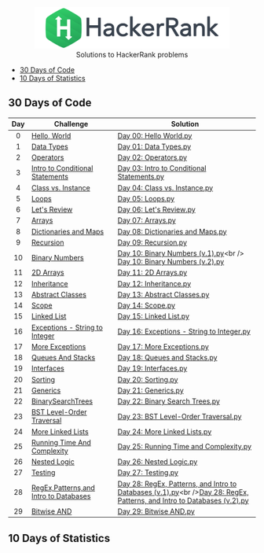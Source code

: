 <p align="center">
    <a href="https://www.hackerrank.com/m__p__">
        <img height=85 src="https://github.com/butterflylady/hackerrank/blob/master/images/hackerRankLogo.svg">
    </a>
    <br>Solutions to HackerRank problems
</p>

* [30 Days of Code](#30-days-of-code)
* [10 Days of Statistics](#10-days-of-statistics)


## 30 Days of Code

  
| Day | Challenge | Solution |
|:---:|---|---|
| 0 | [Hello, World](https://www.hackerrank.com/challenges/30-hello-world/problem) | [Day 00: Hello World.py](https://github.com/butterflylady/hackerrank/blob/master/Python/30%20Days%20of%20Code/Day%2000:%20Hello%20World.py) |
| 1 | [Data Types](https://www.hackerrank.com/challenges/30-data-types/problem) | [Day 01: Data Types.py](https://github.com/butterflylady/hackerrank/blob/master/Python/30%20Days%20of%20Code/Day%2001:%20Data%20Types.py) |
| 2 | [Operators](https://www.hackerrank.com/challenges/30-operators/problem) | [Day 02: Operators.py](https://github.com/butterflylady/hackerrank/blob/master/Python/30%20Days%20of%20Code/Day%2002:%20Operators.py) |
| 3 | [Intro to Conditional Statements](https://www.hackerrank.com/challenges/30-conditional-statements/problem)| [Day 03: Intro to Conditional Statements.py](https://github.com/butterflylady/hackerrank/blob/master/Python/30%20Days%20of%20Code/Day%2003:%20Intro%20to%20Conditional%20Statements.py) |
| 4 | [Class vs. Instance](https://www.hackerrank.com/challenges/30-class-vs-instance/problem)| [Day 04: Class vs. Instance.py](https://github.com/butterflylady/hackerrank/blob/master/Python/30%20Days%20of%20Code/Day%2004:%20Class%20vs.%20Instance.py) |
| 5 | [Loops](https://www.hackerrank.com/challenges/30-loops/problem) | [Day 05: Loops.py](https://github.com/butterflylady/hackerrank/blob/master/Python/30%20Days%20of%20Code/Day%2005:%20Loops.py) |
| 6 | [Let's Review](https://www.hackerrank.com/challenges/30-review-loop/problem) | [Day 06: Let's Review.py](https://github.com/butterflylady/hackerrank/blob/master/Python/30%20Days%20of%20Code/Day%2006:%20Let's%20Review.py) |
| 7 | [Arrays](https://www.hackerrank.com/challenges/30-arrays/problem) | [Day 07: Arrays.py](https://github.com/butterflylady/hackerrank/blob/master/Python/30%20Days%20of%20Code/Day%2007:%20Arrays.py) |
| 8 | [Dictionaries and Maps](https://www.hackerrank.com/challenges/30-dictionaries-and-maps/problem) | [Day 08: Dictionaries and Maps.py](https://github.com/butterflylady/hackerrank/blob/master/Python/30%20Days%20of%20Code/Day%2008:%20Dictionaries%20and%20Maps.py) |
| 9 | [Recursion](https://www.hackerrank.com/challenges/30-recursion/problem) | [Day 09: Recursion.py](https://github.com/butterflylady/hackerrank/blob/master/Python/30%20Days%20of%20Code/Day%2009:%20Recursion.py) |
| 10 | [Binary Numbers](https://www.hackerrank.com/challenges/30-binary-numbers/problem) | [Day 10: Binary Numbers (v.1).py](https://github.com/butterflylady/hackerrank/blob/master/Python/30%20Days%20of%20Code/Day%2010:%20Binary%20Numbers%20(v.1).py)<br /> [Day 10: Binary Numbers (v.2).py](https://github.com/butterflylady/hackerrank/blob/master/Python/30%20Days%20of%20Code/Day%2010:%20Binary%20Numbers%20(v.2).py) |
| 11 | [2D Arrays](https://www.hackerrank.com/challenges/30-2d-arrays/problem) | [Day 11: 2D Arrays.py](https://github.com/butterflylady/hackerrank/blob/master/Python/30%20Days%20of%20Code/Day%2011:%202D%20Arrays.py) |
| 12 | [Inheritance](https://www.hackerrank.com/challenges/30-inheritance/problem) | [Day 12: Inheritance.py](https://github.com/butterflylady/hackerrank/blob/master/Python/30%20Days%20of%20Code/Day%2012:%20Inheritance.py) |
| 13 | [Abstract Classes](https://www.hackerrank.com/challenges/30-abstract-classes/problem) | [Day 13: Abstract Classes.py](https://github.com/butterflylady/hackerrank/blob/master/Python/30%20Days%20of%20Code/Day%2013:%20Abstract%20Classes.py) |
| 14 | [Scope](https://www.hackerrank.com/challenges/30-scope/problem) | [Day 14: Scope.py](https://github.com/butterflylady/hackerrank/blob/master/Python/30%20Days%20of%20Code/Day%2014:%20Scope.py) |
| 15 | [Linked List](https://www.hackerrank.com/challenges/30-linked-list/problem) | [Day 15: Linked List.py](https://github.com/butterflylady/hackerrank/blob/master/Python/30%20Days%20of%20Code/Day%2015:%20Linked%20List.py) |
| 16 | [Exceptions - String to Integer](https://www.hackerrank.com/challenges/30-exceptions-string-to-integer/problem) | [Day 16: Exceptions - String to Integer.py](https://github.com/butterflylady/hackerrank/blob/master/Python/30%20Days%20of%20Code/Day%2016:%20Exceptions%20-%20String%20to%20Integer.py) |
| 17 | [More Exceptions](https://www.hackerrank.com/challenges/30-more-exceptions/problem) | [Day 17: More Exceptions.py](https://github.com/butterflylady/hackerrank/blob/master/Python/30%20Days%20of%20Code/Day%2017:%20More%20Exceptions.py) |
| 18 | [Queues And Stacks](https://www.hackerrank.com/challenges/30-queues-stacks/problem) | [Day 18: Queues and Stacks.py](https://github.com/butterflylady/hackerrank/blob/master/Python/30%20Days%20of%20Code/Day%2018:%20Queues%20and%20Stacks.py) |
| 19 | [Interfaces](https://www.hackerrank.com/challenges/30-interfaces/problem) | [Day 19: Interfaces.py](https://github.com/butterflylady/hackerrank/blob/master/Python/30%20Days%20of%20Code/Day%2019:%20Interfaces.py) |
| 20 | [Sorting](https://www.hackerrank.com/challenges/30-sorting/problem) | [Day 20: Sorting.py](https://github.com/butterflylady/hackerrank/blob/master/Python/30%20Days%20of%20Code/Day%2020:%20Sorting.py) |
| 21 | [Generics](https://www.hackerrank.com/challenges/30-generics/problem) | [Day 21: Generics.py](https://github.com/butterflylady/hackerrank/blob/master/Python/30%20Days%20of%20Code/Day%2021:%20Generics.py) |
| 22 | [BinarySearchTrees](https://www.hackerrank.com/challenges/30-binary-search-trees/problem) | [Day 22: Binary Search Trees.py](https://github.com/butterflylady/hackerrank/blob/master/Python/30%20Days%20of%20Code/Day%2022:%20Binary%20Search%20Trees.py) |
| 23 | [BST Level-Order Traversal](https://www.hackerrank.com/challenges/30-binary-trees/problem) | [Day 23: BST Level-Order Traversal.py](https://github.com/butterflylady/hackerrank/blob/master/Python/30%20Days%20of%20Code/Day%2023:%20BST%20Level-Order%20Traversal.py) |
| 24 | [More Linked Lists](https://www.hackerrank.com/challenges/30-linked-list-deletion/problem) | [Day 24: More Linked Lists.py](https://github.com/butterflylady/hackerrank/blob/master/Python/30%20Days%20of%20Code/Day%2024:%20More%20Linked%20Lists.py) |
| 25 | [Running Time And Complexity](https://www.hackerrank.com/challenges/30-running-time-and-complexity/problem) | [Day 25: Running Time and Complexity.py](https://github.com/butterflylady/hackerrank/blob/master/Python/30%20Days%20of%20Code/Day%2025:%20Running%20Time%20and%20Complexity.py)
| 26 | [Nested Logic](https://www.hackerrank.com/challenges/30-nested-logic/problem) | [Day 26: Nested Logic.py](https://github.com/butterflylady/hackerrank/blob/master/Python/30%20Days%20of%20Code/Day%2026:%20Nested%20Logic.py)
| 27 | [Testing](https://www.hackerrank.com/challenges/30-testing/problem) | [Day 27: Testing.py](https://github.com/butterflylady/hackerrank/blob/master/Python/30%20Days%20of%20Code/Day%2027:%20Testing.py)
| 28 | [RegEx,Patterns,and Intro to Databases](https://www.hackerrank.com/challenges/30-regex-patterns/problem) | [Day 28: RegEx, Patterns, and Intro to Databases (v.1).py](https://github.com/butterflylady/hackerrank/blob/master/Python/30%20Days%20of%20Code/Day%2028:%20RegEx%2C%20Patterns%2C%20and%20Intro%20to%20Databases%20(v.1).py)<br />[Day 28: RegEx, Patterns, and Intro to Databases (v.2).py](https://github.com/butterflylady/hackerrank/blob/master/Python/30%20Days%20of%20Code/Day%2028:%20RegEx%2C%20Patterns%2C%20and%20Intro%20to%20Databases%20(v.2).py)
| 29 | [Bitwise AND](https://www.hackerrank.com/challenges/30-bitwise-and/problem) | [Day 29: Bitwise AND.py](https://github.com/butterflylady/hackerrank/blob/master/Python/30%20Days%20of%20Code/Day%2029:%20Bitwise%20AND.py)


## 10 Days of Statistics
